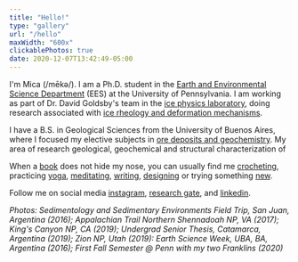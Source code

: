 ```yaml
---
title: "Hello!"
type: "gallery"
url: "/hello"
maxWidth: "600x"
clickablePhotos: true
date: 2020-12-07T13:42:49-05:00
---
```


I'm Mica (/mēkə/). I am a Ph.D. student in the [Earth and Environmental Science Department](https://earth.sas.upenn.edu/people/maria-micaela-ninni) (EES) at the University of Pennsylvania. I am working as part of Dr. David Goldsby's team in the [ice physics laboratory](https://gohugo.io/), doing research associated with [ice rheology and deformation mechanisms](/research).

I have a B.S. in Geological Sciences from the University of Buenos Aires, where I focused my elective subjects in [ore deposits and geochemistry](/research/#geologic-geochemical-and-structural-characterization-of-the-los-viscos-vein-in-the-farall%c3%b3n-negro-volcanic-complex/). My area of research geological, geochemical and structural characterization of 

When a [book](https://www.goodreads.com/user/show/114536697-mica-ninni) does not hide my nose, you can usually find me [crocheting](https://photos.app.goo.gl/r4pJvL6RzamccuxB7), practicing [yoga](https://gohugo.io/), [meditating](https://gohugo.io/), [writing](https://addhana.com), [designing](https://gohugo.io/) or trying something [new](https://gohugo.io).

Follow me on social media [instagram](https://gohugo.io), [research gate](https://gohugo.io), and [linkedin](https://gohugo.io). 


*Photos: Sedimentology and Sedimentary Environments Field Trip, San Juan, Argentina (2016); Appalachian Trail Northern Shennadoah NP, VA (2017); King's Canyon NP, CA (2019); Undergrad Senior Thesis, Catamarca, Argentina (2019); Zion NP, Utah (2019): Earth Science Week, UBA, BA, Argentina (2016); First Fall Semester @ Penn with my two Franklins (2020)*
